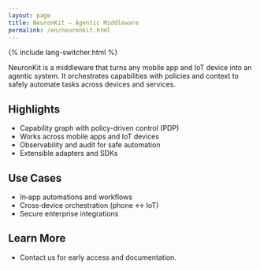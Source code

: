 ```yaml
---
layout: page
title: NeuronKit — Agentic Middleware
permalink: /en/neuronkit.html
---
```


{% include lang-switcher.html %}

NeuronKit is a middleware that turns any mobile app and IoT device into an agentic system. It orchestrates capabilities with policies and context to safely automate tasks across devices and services.

## Highlights

- Capability graph with policy-driven control (PDP)
- Works across mobile apps and IoT devices
- Observability and audit for safe automation
- Extensible adapters and SDKs

## Use Cases

- In‑app automations and workflows
- Cross‑device orchestration (phone ↔ IoT)
- Secure enterprise integrations

## Learn More

- Contact us for early access and documentation.
